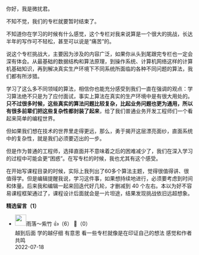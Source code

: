 你好，我是微扰君。

不知不觉，我们的专栏就要暂时结束了。

不知道你在学习的时候有什么感觉，这个专栏对我来说算是一个很大的挑战，长达半年的写作可不轻松，甚至可以说是“痛苦”的。

说这个专栏挑战大，主要因为涉及的内容广泛，如果你从头到尾跟完专栏也一定会深有体会。从最基础的数据结构和算法原理，到操作系统、计算机网络这样的计算机基础知识，再到解决真实生产环境下不同系统所面临的各种不同问题的算法，我们都有所涉猎。

学习了这么多不同领域的算法，相信你也能充分感受到我们一直在强调的观点：学习算法绝不只是为了应付面试，事实上算法在真实的生产环境中是有很大用处的。**只不过很多时候，这些真实的算法问题比较复杂，比起业务问题也更为通用，所以有很多前辈们把这些复杂性都封装了起来**，给了我们普通业务开发工程师们一个看起来简单的编程世界。

但如果我们想在技术的世界里走得更远，那么，勇于揭开这层漂亮面纱，直面系统中的复杂性，就是我们必须要迈出的一步。

但是作为普通的工程师，选择直面并不意味着之后的困难减少了，我们在深入学习的过程中可能会更“困惑”。在写专栏的时候，我也尤其有这个感受。

在开始写课程目录的时候，实际上我列出了60多个算法主题，觉得很值得讲、很值得学。但是编辑提醒我说，学习这件事，如果想持续地进行，必须要考虑到时间和体量。后来我和编辑一起来回迭代好几轮，才删减到 40 个左右。本以为好不容易课程框架通过了，课程设计后面就会是一片坦途，结果发现挑战依旧远超想象。
<div><strong>精选留言（1）</strong></div><ul>
<li><img src="https://static001.geekbang.org/account/avatar/00/19/6b/e9/7620ae7e.jpg" width="30px"><span>雨落～紫竹</span> 👍（6） 💬（0）<div>越到后面 学的越仔细 有意思 看一些专栏就像是在印证自己的想法 感觉和作者共鸣</div>2022-07-18</li><br/>
</ul>